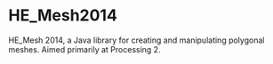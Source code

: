 HE_Mesh2014
===========

HE_Mesh 2014, a Java library for creating and manipulating polygonal meshes. Aimed primarily at Processing 2.
